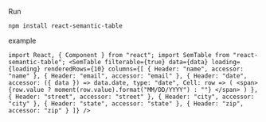 Run

`npm install react-semantic-table`

example

`import React, { Component } from "react"; import SemTable from "react-semantic-table"; <SemTable filterable={true} data={data} loading={loading} renderedRows={10} columns={[ { Header: "name", accessor: "name" }, { Header: "email", accessor: "email" }, { Header: "date", accessor: ({ data }) => data.date, type: "date", Cell: row => ( <span> {row.value ? moment(row.value).format("MM/DD/YYYY") : ""} </span> ) }, { Header: "street", accessor: "street" }, { Header: "city", accessor: "city" }, { Header: "state", accessor: "state" }, { Header: "zip", accessor: "zip" } ]} />`
